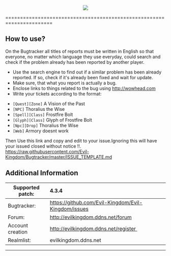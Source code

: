 <p align="center"><img src="http://i.imgur.com/MZiA84B.png" /></p>
======================================================================

How to use?
-------------------------
On the Bugtracker all titles of reports must be written in English so that everyone, no matter which language they use everyday, could search and check if the problem already has been reported by another player. 

 - Use the search engine to find out if a similar problem has been already reported. If so, check if it's already been fixed and wait for update.
 - Make sure, that what you report is actually a bug.
 - Enclose links to things related to the bug using http://wowhead.com 
 - Write your tickets according to the format:<br>
  * `[Quest][Zone]` A Vision of the Past<br>
  * `[NPC]` Thoralius the Wise<br>
  * `[Spell][Class]` Frostfire Bolt<br>
  * `[Glyph][Class]` Glyph of Frostfire Bolt<br>
  * `[Npc][Drop]` Thoralius the Wise<br>
  * `[Web]` Armory doesnt work

Then Use this link and copy and edit to your issue.Ignoring this will have your issued closed without notice !!.
https://raw.githubusercontent.com/Evil-Kingdom/Bugtracker/master/ISSUE_TEMPLATE.md


Additional Information
-------------------------
| Supported patch:  | 4.3.4                                                |
|-------------------|:------------------------------------------------------|
| Bugtracker:       | https://github.com/Evil-Kingdom/Evil-Kingdom/issues   |
| Forum:            | http://evilkingdom.ddns.net/forum                     |
| Account creation  | http://evilkingdom.ddns.net/register                  |
| Realmlist:        | evilkingdom.ddns.net                                  |
-------------------------


